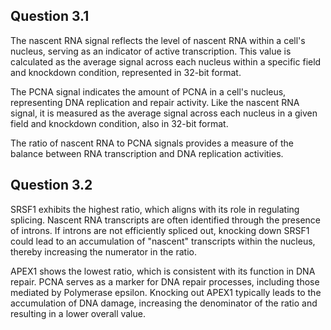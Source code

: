 ## Question 3.1
The nascent RNA signal reflects the level of nascent RNA within a cell's nucleus, serving as an indicator of active transcription. This value is calculated as the average signal across each nucleus within a specific field and knockdown condition, represented in 32-bit format.

The PCNA signal indicates the amount of PCNA in a cell's nucleus, representing DNA replication and repair activity. Like the nascent RNA signal, it is measured as the average signal across each nucleus in a given field and knockdown condition, also in 32-bit format.

The ratio of nascent RNA to PCNA signals provides a measure of the balance between RNA transcription and DNA replication activities.

## Question 3.2
SRSF1 exhibits the highest ratio, which aligns with its role in regulating splicing. Nascent RNA transcripts are often identified through the presence of introns. If introns are not efficiently spliced out, knocking down SRSF1 could lead to an accumulation of "nascent" transcripts within the nucleus, thereby increasing the numerator in the ratio.

APEX1 shows the lowest ratio, which is consistent with its function in DNA repair. PCNA serves as a marker for DNA repair processes, including those mediated by Polymerase epsilon. Knocking out APEX1 typically leads to the accumulation of DNA damage, increasing the denominator of the ratio and resulting in a lower overall value.
